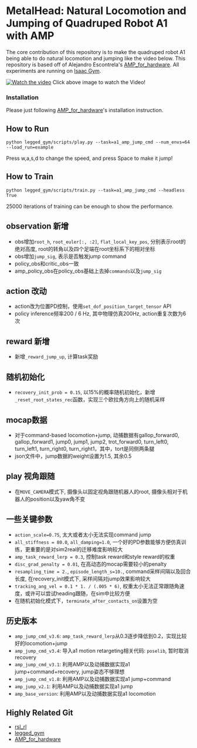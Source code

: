 
# MetalHead: Natural Locomotion and Jumping of Quadruped Robot A1 with AMP

The core contribution of this repository is to make the quadruped robot A1 being able to do natural locomotion and jumping like the video below. This repository is based off of Alejandro Escontrela's [AMP_for_hardware](https://github.com/Alescontrela/AMP_for_hardware). All experiments are running on [Isaac Gym](https://developer.nvidia.com/isaac-gym).

[![Watch the video](https://img.youtube.com/vi/IdzfE9rXoqY/maxresdefault.jpg)](https://youtu.be/IdzfE9rXoqY)
Click above image to watch the Video!

### Installation ###

Please just following [AMP_for_hardware](https://github.com/Alescontrela/AMP_for_hardware)'s installation instruction.


## How to Run
```
python legged_gym/scripts/play.py --task=a1_amp_jump_cmd --num_envs=64 --load_run=example
```
Press w,a,s,d to change the speed, and press Space to make it jump!

## How to Train
```
python legged_gym/scripts/train.py --task=a1_amp_jump_cmd --headless True
```
25000 iterations of training can be enough to show the performance.

## observation 新增
- obs增加`root_h`, `root_euler[:, :2]`, `flat_local_key_pos`, 分别表示root的绝对高度, root的转角以及四个足端在root坐标系下的相对坐标
- obs增加`jump_sig`, 表示是否触发jump command
- policy_obs和critic_obs一致
- amp_policy_obs在policy_obs基础上去掉`commands`以及`jump_sig`

## action 改动
- action改为位置PD控制，使用`set_dof_position_target_tensor` API
- policy inference频率200 / 6 Hz, 其中物理仿真200Hz, action重复次数为6次

## reward 新增
- 新增`_reward_jump_up`, 计算task奖励

## 随机初始化
- `recovery_init_prob = 0.15`, 以15%的概率随机初始化，新增`_reset_root_states_rec`函数，实现三个欧拉角方向上的随机采样

## mocap数据
- 对于command-based locomotion+jump, 动捕数据有gallop_forward0, gallop_forward1, jump0, jump1, jump2, trot_forward0, turn_left0, turn_left1, turn_right0, turn_right1，其中，tort是同侧两条腿
- json文件中，jump数据的weight设置为1.5, 其余0.5

## play 视角跟随
- 在`MOVE_CAMERA`模式下, 摄像头以固定视角跟随机器人的root, 摄像头相对于机器人的position以及yaw角不变

## 一些关键参数
- `action_scale=0.75`, 太大或者太小无法实现command jump
- `all_stiffness = 80.0`, `all_damping=1.0`, 一个好的PD参数能够方便仿真训练，更重要的是对sim2real的迁移难度影响较大
- `amp_task_reward_lerp = 0.3`, 控制task reward和style reward的权重
- `disc_grad_penalty = 0.01`, 在高动态的mocap需要较小的penalty
- `resampling_time = 2.`, `episode_length_s=10.`, command采样间隔以及回合长度, 在recovery_init模式下, 采样间隔对jump效果影响较大
- `tracking_ang_vel = 0.1 * 1. / (.005 * 6)`, 权重太小无法正常跟随角速度，或许可以尝试heading跟随，在sim中比较方便
- 在随机初始化模式下，`terminate_after_contacts_on`设置为空

## 历史版本
- `amp_jump_cmd_v3.6`: `amp_task_reward_lerp`从0.3逐步降低到0.2，实现比较好的locomotion+jump
- `amp_jump_cmd_v3.4`: 导入a1 motion retargeting相关代码: `poselib`, 暂时取消recovery
- `amp_jump_cmd_v3.1`: 利用AMP以及动捕数据实现a1 jump+command+recovery, jump姿态不够理想
- `amp_jump_cmd_v1.8`: 利用AMP以及动捕数据实现a1 jump+command
- `amp_jump_v2.1`: 利用AMP以及动捕数据实现a1 jump
- `amp_base_version`: 利用AMP以及动捕数据实现a1 locomotion

## Highly Related Git
- [rsl_rl](https://github.com/leggedrobotics/rsl_rl)
- [legged_gym](https://github.com/leggedrobotics/legged_gym)
- [AMP_for_hardware](https://github.com/Alescontrela/AMP_for_hardware)